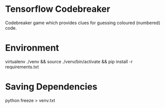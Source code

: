 # Tensorflow Codebreaker

Codebreaker game which provides clues for guessing coloured (numbered) code.

# Environment

  virtualenv ./venv && source ./venv/bin/activate && pip install -r requirements.txt


# Saving Dependencies

  python freeze > venv.txt
